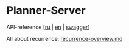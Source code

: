 # Planner-Server

API-reference [[ru](PROTOCOL.RU.md) | [en](PROTOCOL.EN.md) | [swagger](http://planner.skillmasters.ga/docs)]

All about recurrence: [recurrence-overview.md](https://github.com/bmoeskau/Extensible/blob/master/recurrence-overview.md)
